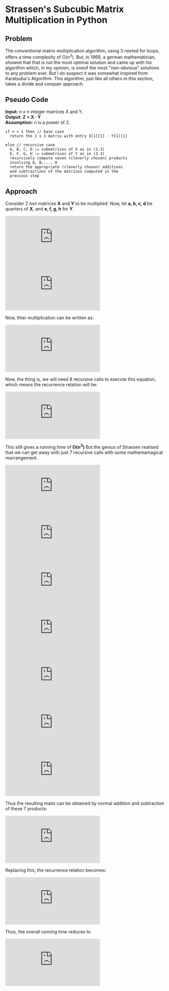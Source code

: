 # Strassen's Subcubic Matrix Multiplication in Python

## Problem
The conventional matrix multiplication algorithm, using 3 nested for loops, offers a time complexity of O(n<sup>3</sup>).
But, in 1969, a german mathematician, showed that that is not the most optimal solution and came up with his algorithm which,
in my opinion, is oneof the most "non-obvious" solutions to any problem ever. But I do suspect it was somewhat inspired from Karatsuba's Algorithm.
This algorithm, just like all others in this section, takes a divide and conquer approach.

## Pseudo Code
**Input:** _n x n_ integer matrices X and Y.  
**Output: Z = X · Y**  
**Assumption:** n is a power of 2.
```
if n = 1 then // base case
  return the 1 x 1 matrix with entry X[1][1] · Y[1][1]

else // recursive case
  A, B, C, D := submatrices of X as in (3.3)
  E, F, G, H := submatrices of Y as in (3.3)
  recursively compute seven (cleverly chosen) products
  involving A, B,..., H
  return the appropriate (cleverly chosen) additions
  and subtractions of the matrices computed in the
  previous step
```

## Approach
Consider 2 _nxn_ matrices **X** and **Y** to be multiplied.
Now, let **a, b, c, d** be quarters of **X**, and **e, f, g, h** for **Y**.

![X](https://latex.codecogs.com/gif.latex?X%20%3D%20%5Cbegin%7Bpmatrix%7D%20a%20%26%20b%5C%5C%20c%20%26%20d%20%5Cend%7Bpmatrix%7D)  
![Y](https://latex.codecogs.com/gif.latex?Y%20%3D%20%5Cbegin%7Bpmatrix%7D%20e%20%26%20f%5C%5C%20g%20%26%20h%20%5Cend%7Bpmatrix%7D)

Now, thier multiplication can be written as:  

![multip](https://latex.codecogs.com/gif.latex?%5Clarge%20X%20%5Ccdot%20Y%20%3D%20%5Cbegin%7Bpmatrix%7D%20a%20e%20&plus;%20b%20g%20%26%20a%20f%20&plus;%20b%20h%5C%5C%20c%20e%20&plus;%20d%20g%20%26%20c%20f%20&plus;%20d%20h%20%5Cend%7Bpmatrix%7D)

Now, the thing is, we will need 8 recursive calls to execute this equation, which means the recurrence relation will be:  

![recrela1](https://latex.codecogs.com/gif.latex?T%28n%29%20%3D%208%20%5Ccdot%20T%28%5Cfrac%7Bn%7D%7B2%7D%29%20&plus;%20O%28n%5E%7B2%7D%29)

This still gives a running time of **O(n<sup>3</sup>)**
But the genius of Strassen realised that we can get away with just 7 recursive calls with some mathemamagical rearrangement.  

![p1](https://latex.codecogs.com/gif.latex?P_%7B1%7D%20%3D%20a%20%5Ccdot%20%28f%20-%20h%29)  
![p2](https://latex.codecogs.com/gif.latex?P_%7B2%7D%20%3D%20%28a%20&plus;%20b%29%20%5Ccdot%20%28h%29)  
![p3](https://latex.codecogs.com/gif.latex?P_%7B3%7D%20%3D%20%28c%20&plus;%20d%29%20%5Ccdot%20%28e%29)  
![p4](https://latex.codecogs.com/gif.latex?P_%7B4%7D%20%3D%20d%20%5Ccdot%20%28g%20-%20e%29)  
![p5](https://latex.codecogs.com/gif.latex?P_%7B5%7D%20%3D%20%28a%20&plus;%20d%29%20%5Ccdot%20%28e%20&plus;%20h%29)  
![p6](https://latex.codecogs.com/gif.latex?P_%7B6%7D%20%3D%20%28b%20-%20d%29%20%5Ccdot%20%28g%20&plus;%20h%29)  
![p7](https://latex.codecogs.com/gif.latex?P_%7B7%7D%20%3D%20%28a%20-%20c%29%20%5Ccdot%20%28e%20&plus;%20f%29)  

Thus the resulting matix can be obtained by normal addition and subtraction of these 7 products:  

![finalmatrix](https://latex.codecogs.com/gif.latex?%5Clarge%20X%20%5Ccdot%20Y%20%3D%20%5Cbegin%7Bpmatrix%7D%20P_%7B5%7D%20&plus;%20P_%7B4%7D%20-%20P_%7B2%7D%20&plus;%20P_%7B6%7D%20%26%20P_%7B1%7D%20&plus;%20P_%7B2%7D%20%5C%5C%20P_%7B3%7D%20&plus;%20P_%7B4%7D%20%26%20P_%7B1%7D%20&plus;%20P_%7B5%7D%20-%20P_%7B3%7D%20-%20P_%7B7%7D%20%5Cend%7Bpmatrix%7D)

Replacing this, the recurrence relation becomes:  

![recrela2](https://latex.codecogs.com/gif.latex?T%28n%29%20%3D%207%20%5Ccdot%20T%28%5Cfrac%7Bn%7D%7B2%7D%29%20&plus;%20O%28n%5E%7B2%7D%29)

Thus, the overall running time reduces to 

![runningtime](https://latex.codecogs.com/gif.latex?%5Clarge%20O%28n%5E%7B%5Clog%20_%7B2%7D%207%7D%29%20%5Csimeq%20O%28n%5E%7B2.8%7D%29)

